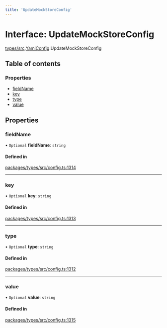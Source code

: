 ```yaml
---
title: 'UpdateMockStoreConfig'
---
```


# Interface: UpdateMockStoreConfig

[types/src](../modules/types_src).[YamlConfig](../modules/types_src.YamlConfig).UpdateMockStoreConfig

## Table of contents

### Properties

- [fieldName](types_src.YamlConfig.UpdateMockStoreConfig#fieldname)
- [key](types_src.YamlConfig.UpdateMockStoreConfig#key)
- [type](types_src.YamlConfig.UpdateMockStoreConfig#type)
- [value](types_src.YamlConfig.UpdateMockStoreConfig#value)

## Properties

### fieldName

• `Optional` **fieldName**: `string`

#### Defined in

[packages/types/src/config.ts:1314](https://github.com/Urigo/graphql-mesh/blob/master/packages/types/src/config.ts#L1314)

___

### key

• `Optional` **key**: `string`

#### Defined in

[packages/types/src/config.ts:1313](https://github.com/Urigo/graphql-mesh/blob/master/packages/types/src/config.ts#L1313)

___

### type

• `Optional` **type**: `string`

#### Defined in

[packages/types/src/config.ts:1312](https://github.com/Urigo/graphql-mesh/blob/master/packages/types/src/config.ts#L1312)

___

### value

• `Optional` **value**: `string`

#### Defined in

[packages/types/src/config.ts:1315](https://github.com/Urigo/graphql-mesh/blob/master/packages/types/src/config.ts#L1315)
